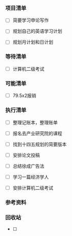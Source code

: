 ### 项目清单

- [ ] 简要学习申论写作

- [ ] 规划自己的英语学习计划

- [ ] 规划月计划和日计划

  


### 等待清单

- [ ] 计算机二级考试

  


### 可能清单

- [ ] 79.5x2报销

  

### 执行清单

- [ ] 整理记账本，整理账单

- [ ] 报名去产业研究院的课程

- [ ] 找到十四五规划的简要版本

- [ ] 安排论文投稿

- [ ] 总结徐成广告法

- [ ] 学习一篇经济学人

- [ ] 安排计算机二级考试

  

  


### 参考资料



### 回收站

- [ ] 